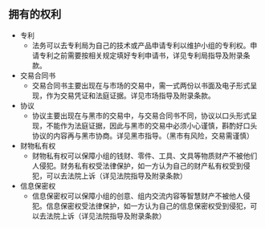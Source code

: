## 拥有的权利

* 专利
	* 法务可以去专利局为自己的技术或产品申请专利以维护小组的专利权。申请专利之前需要按相关规定填好专利申请书，详见专利局指导及附录条款。
* 交易合同书
	* 交易合同书主要出现在与市场的交易中，需一式两份以书面及电子形式呈现，作为交易凭证和法庭证据。详见市场指导及附录条款。
* 协议
	* 协议主要出现在与黑市的交易中，与交易合同书不同，协议以口头形式呈现，不能作为法庭证据，因此与黑市的交易中必须小心谨慎，斟酌好口头协议的内容再与黑市协商。详见黑市指导。（黑市有风险，交易需谨慎）
* 财物私有权
	* 财物私有权可以保障小组的钱财、零件、工具、文具等物质财产不被他们人侵犯。财务私有权受法律保护，如一方认为自己的财产私有权受到侵犯，可以去法院上诉（详见法院指导及附录条款）
* 信息保密权
	* 信息保密权可以保障小组的创意、组内交流内容等智慧财产不被他人侵犯。信息保密权受法律保护，如一方认为自己的信息保密权受到侵犯，可以去法院上诉（详见法院指导及附录条款）
